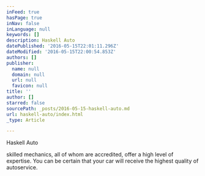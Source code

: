```yaml
---
inFeed: true
hasPage: true
inNav: false
inLanguage: null
keywords: []
description: Haskell Auto
datePublished: '2016-05-15T22:01:11.296Z'
dateModified: '2016-05-15T22:00:54.853Z'
authors: []
publisher:
  name: null
  domain: null
  url: null
  favicon: null
title: ''
author: []
starred: false
sourcePath: _posts/2016-05-15-haskell-auto.md
url: haskell-auto/index.html
_type: Article

---
```

Haskell Auto

skilled mechanics, all of whom are accredited, offer a high level of expertise. You can be certain that your car will receive the highest quality of autoservice.

[][0]

[0]: http://www.haskellauto.com/projects.html